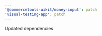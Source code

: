 ```yaml
---
'@commercetools-uikit/money-input': patch
'visual-testing-app': patch
---
```


Updated dependencies

